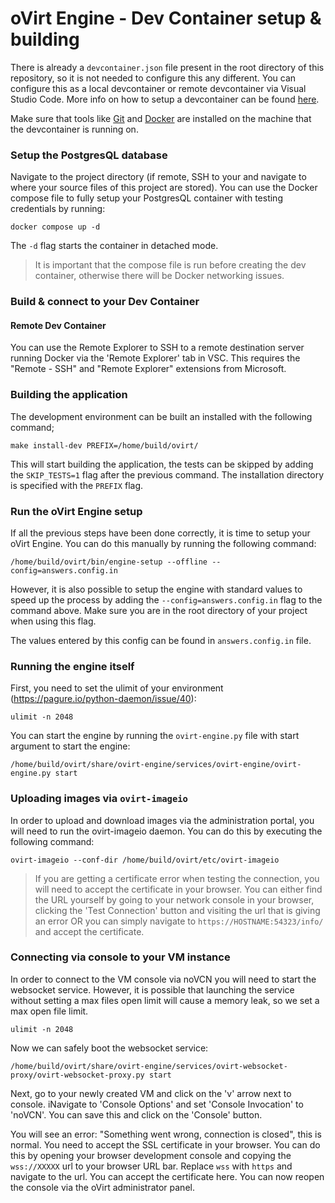 # oVirt Engine - Dev Container setup & building

There is already a `devcontainer.json` file present in the root directory of this repository, so it is not needed to configure this any different. You can configure this as a local devcontainer or remote devcontainer via Visual Studio Code. More info on how to setup a devcontainer can be found [here](https://code.visualstudio.com/docs/devcontainers/containers).

Make sure that tools like [Git](https://git-scm.com/) and [Docker](https://www.docker.com/) are installed on the machine that the devcontainer is running on. 

### Setup the PostgresQL database

Navigate to the project directory (if remote, SSH to your and navigate to where your source files of this project are stored). You can use the Docker compose file to fully setup your PostgresQL container with testing credentials by running:

```
docker compose up -d
```

The `-d` flag starts the container in detached mode. 

> It is important that the compose file is run before creating the dev container, otherwise there will be Docker networking issues.

### Build & connect to your Dev Container

#### Remote Dev Container

You can use the Remote Explorer to SSH to a remote destination server running Docker via the 'Remote Explorer' tab in VSC. This requires the "Remote - SSH" and "Remote Explorer" extensions from Microsoft.

### Building the application

The development environment can be built an installed with the following command;

```
make install-dev PREFIX=/home/build/ovirt/
```

This will start building the application, the tests can be skipped by adding the `SKIP_TESTS=1` flag after the previous command. The installation directory is specified with the `PREFIX` flag.


### Run the oVirt Engine setup

If all the previous steps have been done correctly, it is time to setup your oVirt Engine. You can do this manually by running the following command:

```
/home/build/ovirt/bin/engine-setup --offline --config=answers.config.in
```

However, it is also possible to setup the engine with standard values to speed up the process by adding the `--config=answers.config.in` flag to the command above. Make sure you are in the root directory of your project when using this flag.

The values entered by this config can be found in `answers.config.in` file.

### Running the engine itself

First, you need to set the ulimit of your environment (https://pagure.io/python-daemon/issue/40):

```
ulimit -n 2048
```

You can start the engine by running the `ovirt-engine.py` file with start argument to start the engine:
```
/home/build/ovirt/share/ovirt-engine/services/ovirt-engine/ovirt-engine.py start
```

### Uploading images via `ovirt-imageio`

In order to upload and download images via the administration portal, you will need to run the ovirt-imageio daemon. You can do this by executing the following command:
```
ovirt-imageio --conf-dir /home/build/ovirt/etc/ovirt-imageio
```

> If you are getting a certificate error when testing the connection, you will need to accept the certificate in your browser. You can either find the URL yourself by going to your network console in your browser, clicking the 'Test Connection' button and visiting the url that is giving an error OR you can simply navigate to `https://HOSTNAME:54323/info/` and accept the certificate.

### Connecting via console to your VM instance

In order to connect to the VM console via noVCN you will need to start the websocket service. However, it is possible that launching the service without setting a max files open limit will cause a memory leak, so we set a max open file limit.

```
ulimit -n 2048
```

Now we can safely boot the websocket service:

```
/home/build/ovirt/share/ovirt-engine/services/ovirt-websocket-proxy/ovirt-websocket-proxy.py start
```

Next, go to your newly created VM and click on the 'v' arrow next to console. iNavigate to 'Console Options' and set 'Console Invocation' to 'noVCN'. You can save this and click on the 'Console' button.

You will see an error: "Something went wrong, connection is closed", this is normal. You need to accept the SSL certificate in your browser. You can do this by opening your browser development console and copying the `wss://XXXXX` url to your browser URL bar. Replace `wss` with `https` and navigate to the url. You can accept the certificate here. You can now reopen the console via the oVirt administrator panel.